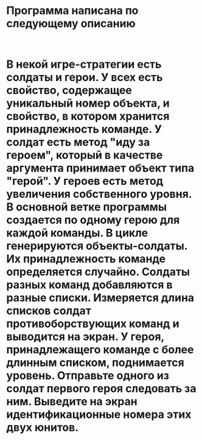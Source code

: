 
<h1>Программа написана по следующему описанию<h1><br> В некой игре-стратегии есть солдаты и герои. У всех есть свойство, содержащее уникальный номер объекта, и свойство, в котором хранится принадлежность команде. У солдат есть метод "иду за героем", который в качестве аргумента принимает объект типа "герой". У героев есть метод увеличения собственного уровня.
В основной ветке программы создается по одному герою для каждой команды. В цикле генерируются объекты-солдаты. Их принадлежность команде определяется случайно. Солдаты разных команд добавляются в разные списки.
Измеряется длина списков солдат противоборствующих команд и выводится на экран. У героя, принадлежащего команде с более длинным списком, поднимается уровень.
Отправьте одного из солдат первого героя следовать за ним. Выведите на экран идентификационные номера этих двух юнитов.